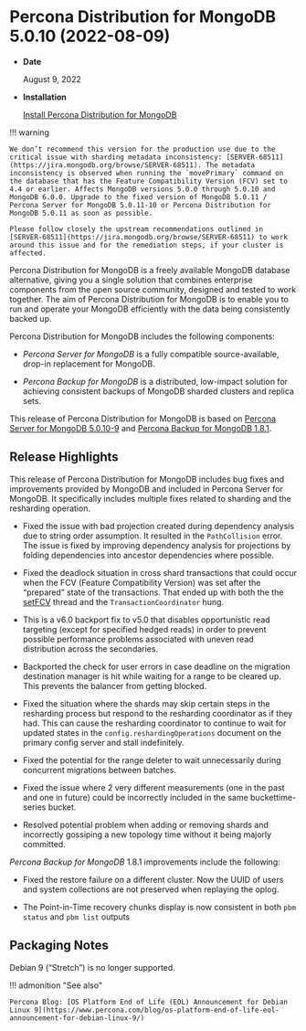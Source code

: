 # Percona Distribution for MongoDB 5.0.10 (2022-08-09)

* **Date**

    August 9, 2022


* **Installation**

    [Install Percona Distribution for MongoDB](installation.md#install)

!!! warning

    We don’t recommend this version for the production use due to the critical issue with sharding metadata inconsistency: [SERVER-68511](https://jira.mongodb.org/browse/SERVER-68511). The metadata inconsistency is observed when running the `movePrimary` command on the database that has the Feature Compatibility Version (FCV) set to 4.4 or earlier. Affects MongoDB versions 5.0.0 through 5.0.10 and MongoDB 6.0.0. Upgrade to the fixed version of MongoDB 5.0.11 / Percona Server for MongoDB 5.0.11-10 or Percona Distribution for MongoDB 5.0.11 as soon as possible.

    Please follow closely the upstream recommendations outlined in [SERVER-68511](https://jira.mongodb.org/browse/SERVER-68511) to work around this issue and for the remediation steps, if your cluster is affected.

Percona Distribution for MongoDB is a freely available MongoDB database alternative, giving you a single solution that combines enterprise components from the open source community, designed and tested to work together. The aim of Percona Distribution for MongoDB is to enable you to run and operate your
MongoDB efficiently with the data being consistently backed up.

Percona Distribution for MongoDB includes the following components:

* *Percona Server for MongoDB* is a fully compatible source-available, drop-in replacement
for MongoDB.

* *Percona Backup for MongoDB* is a distributed, low-impact solution for achieving
consistent backups of MongoDB sharded clusters and replica sets.

This release of Percona Distribution for MongoDB is based on [Percona Server for MongoDB 5.0.10-9](https://www.percona.com/doc/percona-server-for-mongodb/5.0/release_notes/5.0.10-9.html) and [Percona Backup for MongoDB 1.8.1](https://www.percona.com/doc/percona-backup-mongodb/release-notes/1.8.1.html).

## Release Highlights

This release of Percona Distribution for MongoDB includes bug fixes and improvements provided by MongoDB and included in Percona Server for MongoDB. It specifically includes multiple fixes related to sharding and the resharding operation.

* Fixed the issue with bad projection created during dependency analysis due to string order assumption. It resulted in the `PathCollision` error. The issue is fixed by improving dependency analysis for projections by folding dependencies into ancestor dependencies where possible.

* Fixed the deadlock situation in cross shard transactions that could occur when the FCV (Feature Compatibility Version) was set after the “prepared” state of the transactions. That ended up with both the the [setFCV](https://www.mongodb.com/docs/manual/reference/command/setFeatureCompatibilityVersion/) thread and the `TransactionCoordinator` hung.

* This is a v6.0 backport fix to v5.0 that disables opportunistic read targeting (except for specified hedged reads) in order to prevent possible performance problems associated with uneven read distribution across the secondaries.

* Backported the check for user errors in case deadline on the migration destination manager is hit while waiting for a range to be cleared up. This prevents the balancer from getting blocked.

* Fixed the situation where the shards may skip certain steps in the resharding process but respond to the resharding coordinator as if they had. This can cause the resharding coordinator to continue to wait for updated states in the `config.reshardingOperations` document on the primary config server and stall indefinitely.

* Fixed the potential for the range deleter to wait unnecessarily during concurrent migrations between batches.

* Fixed the issue where 2 very different measurements (one in the past and one in future) could be incorrectly included in the same buckettime-series bucket.

* Resolved potential problem when adding or removing shards and incorrectly gossiping a new topology time without it being majorly committed.

*Percona Backup for MongoDB* 1.8.1 improvements include the following:

* Fixed the restore failure on a different cluster. Now the UUID of users and system collections are not preserved when replaying the oplog.

* The Point-in-Time recovery chunks display is now consistent in both `pbm status` and `pbm list` outputs

## Packaging Notes

Debian 9 (“Stretch”) is no longer supported.

!!! admonition "See also"

    Percona Blog: [OS Platform End of Life (EOL) Announcement for Debian Linux 9](https://www.percona.com/blog/os-platform-end-of-life-eol-announcement-for-debian-linux-9/)